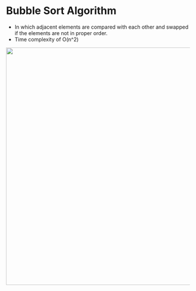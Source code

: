 # Bubble Sort Algorithm
- In which adjacent elements are compared with each other and swapped if the elements are not in proper order.
- Time complexity of O(n^2)

<img src="https://technologystrive.com/wp-content/uploads/2021/09/Bubble-Sort-Example-Iteration-1-1536x1070.png?v=1632804991" width="650">


